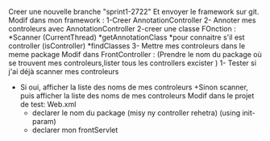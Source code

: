 Creer une nouvelle branche "sprint1-2722"
Et envoyer le framework sur git.
Modif dans mon framework :
1-Creer AnnotationController
2- Annoter mes controleurs avec AnnotationController
2-creer une classe FOnction : 
 *Scanner (CurrentThread)
 *getAnnotationClass
 *pour connaitre s'il est controller (isController)
 *findClasses
3- Mettre mes controleurs dans le meme package
Modif dans FrontController :
(Prendre le nom du package où se trouvent mes controleurs,lister tous les controllers excister )
1- Tester si j'ai déjà scanner mes controleurs
+ Si oui, afficher la liste des noms de mes controleurs 
+Sinon scanner, puis afficher la liste des noms de mes controleurs 
Modif dans le projet de test:
Web.xml
     + declarer  le nom du package (misy ny controller rehetra) (using init-param)
     + declarer mon frontServlet